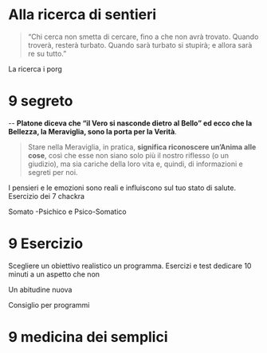 # Alla ricerca di sentieri

> “Chi cerca non smetta di cercare, fino a che non avrà trovato. Quando troverà, resterà turbato. Quando sarà turbato si stupirà; e allora sarà re su tutto.” 

La ricerca i porg

# 9 segreto 



--
**Platone diceva che “il Vero si nasconde dietro al Bello” ed ecco che la Bellezza, la Meraviglia, sono la porta per la Verità**.

> Stare nella Meraviglia, in pratica,  **significa riconoscere un’Anima alle cose**, così che esse non siano solo più il nostro riflesso (o un giudizio), ma sia cariche della loro vita e, quindi, di informazioni e segreti per noi.



I pensieri e le emozioni sono reali e influiscono sul tuo stato di salute.
Esercizio dei 7 chackra

Somato -Psichico e Psico-Somatico

# 9 Esercizio

Scegliere un obiettivo realistico un programma. 
Esercizi e test dedicare 10 minuti a un aspetto che non 

Un abitudine nuova

Consiglio per programmi 



# 9 medicina dei semplici





<!--stackedit_data:
eyJoaXN0b3J5IjpbMTA5ODIyMzMxMywxODY3OTA2MDg2LDI3OD
g1NDEzNCwtMTQ0MDM1NTg3MiwtMTEwMzI4NjEzOV19
-->
